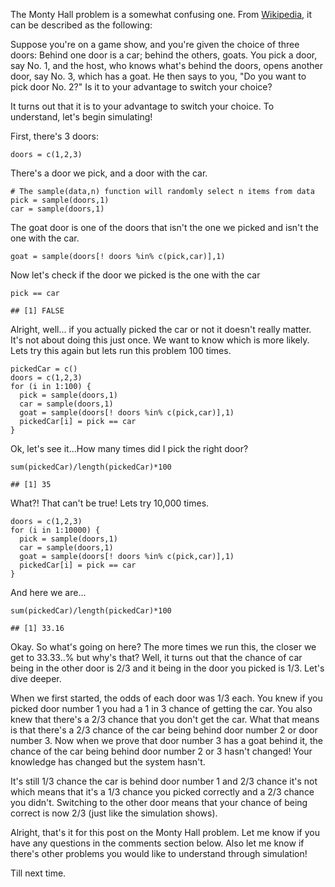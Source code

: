The Monty Hall problem is a somewhat confusing one. From
[Wikipedia](https://en.wikipedia.org/wiki/Monty_Hall_problem), it can be
described as the following:

Suppose you're on a game show, and you're given the choice of three
doors: Behind one door is a car; behind the others, goats. You pick a
door, say No. 1, and the host, who knows what's behind the doors, opens
another door, say No. 3, which has a goat. He then says to you, "Do you
want to pick door No. 2?" Is it to your advantage to switch your choice?

It turns out that it is to your advantage to switch your choice. To
understand, let's begin simulating!

First, there's 3 doors:

    doors = c(1,2,3)

There's a door we pick, and a door with the car.

    # The sample(data,n) function will randomly select n items from data
    pick = sample(doors,1)
    car = sample(doors,1)

The goat door is one of the doors that isn't the one we picked and isn't
the one with the car.

    goat = sample(doors[! doors %in% c(pick,car)],1)

Now let's check if the door we picked is the one with the car

    pick == car

    ## [1] FALSE

Alright, well... if you actually picked the car or not it doesn't really
matter. It's not about doing this just once. We want to know which is
more likely. Lets try this again but lets run this problem 100 times.

    pickedCar = c()
    doors = c(1,2,3)
    for (i in 1:100) {
      pick = sample(doors,1)
      car = sample(doors,1)
      goat = sample(doors[! doors %in% c(pick,car)],1)
      pickedCar[i] = pick == car
    }

Ok, let's see it...How many times did I pick the right door?

    sum(pickedCar)/length(pickedCar)*100

    ## [1] 35

What?! That can't be true! Lets try 10,000 times.

    doors = c(1,2,3)
    for (i in 1:10000) {
      pick = sample(doors,1)
      car = sample(doors,1)
      goat = sample(doors[! doors %in% c(pick,car)],1)
      pickedCar[i] = pick == car
    }

And here we are...

    sum(pickedCar)/length(pickedCar)*100

    ## [1] 33.16

Okay. So what's going on here? The more times we run this, the closer we
get to 33.33..% but why's that? Well, it turns out that the chance of
car being in the other door is 2/3 and it being in the door you picked
is 1/3. Let's dive deeper.

When we first started, the odds of each door was 1/3 each. You knew if
you picked door number 1 you had a 1 in 3 chance of getting the car. You
also knew that there's a 2/3 chance that you don't get the car. What
that means is that there's a 2/3 chance of the car being behind door
number 2 or door number 3. Now when we prove that door number 3 has a
goat behind it, the chance of the car being behind door number 2 or 3
hasn't changed! Your knowledge has changed but the system hasn't.

It's still 1/3 chance the car is behind door number 1 and 2/3 chance
it's not which means that it's a 1/3 chance you picked correctly and a
2/3 chance you didn't. Switching to the other door means that your
chance of being correct is now 2/3 (just like the simulation shows).

Alright, that's it for this post on the Monty Hall problem. Let me know
if you have any questions in the comments section below. Also let me
know if there's other problems you would like to understand through
simulation!

Till next time.
